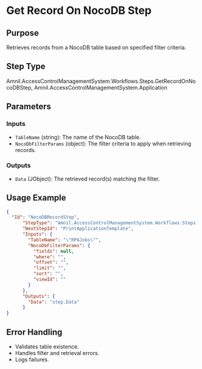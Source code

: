 # Get Record On NocoDB Step

## Purpose
Retrieves records from a NocoDB table based on specified filter criteria.

## Step Type
Amnil.AccessControlManagementSystem.Workflows.Steps.GetRecordOnNocoDBStep, Amnil.AccessControlManagementSystem.Application

## Parameters

### Inputs
- `TableName` (string): The name of the NocoDB table.
- `NocoDbFilterParams` (object): The filter criteria to apply when retrieving records.

### Outputs
- `Data` (JObject): The retrieved record(s) matching the filter.

## Usage Example
```json
{
  "Id": "NocoDBRecordStep",
      "StepType": "Amnil.AccessControlManagementSystem.Workflows.Steps.GetRecordOnNocoDBStep, Amnil.AccessControlManagementSystem.Application",
      "NextStepId": "PrintApplicationTemplate",
      "Inputs": {
        "TableName": "\"RPAJobs\"",
        "NocoDbFilterParams": {
          "fields": null,
          "where": "",
          "offset": "",
          "limit": "",
          "sort": "",
          "viewId": ""
        }
      },
      "Outputs": {
        "Data": "step.Data"
      }
}
```

## Error Handling
- Validates table existence.
- Handles filter and retrieval errors.
- Logs failures.